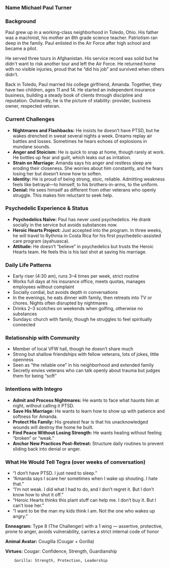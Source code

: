 ### **Name** Michael Paul Turner

### **Background**

Paul grew up in a working-class neighborhood in Toledo, Ohio. His father was a machinist, his mother an 8th grade science teacher. Patriotism ran deep in the family. Paul enlisted in the Air Force after high school and became a pilot.

He served three tours in Afghanistan. His service record was solid but he didn't want to risk another tour and left the Air Force. He returned home with no visible injuries, proud that he “did his job” and survived when others didn’t.

Back in Toledo, Paul married his college girlfriend, Amanda. Together, they have two children, ages 11 and 14\. He started an independent insurance business, building a steady book of clients through discipline and reputation. Outwardly, he is the picture of stability: provider, business owner, respected veteran.

### **Current Challenges**

* **Nightmares and Flashbacks:** He insists he doesn’t have PTSD, but he wakes drenched in sweat several nights a week. Dreams replay air battles and losses. Sometimes he hears echoes of explosions in mundane sounds.  
* **Anger and Stoicism:** He is quick to snap at home, though rarely at work. He bottles up fear and guilt, which leaks out as irritation.  
* **Strain on Marriage:** Amanda says his anger and restless sleep are eroding their closeness. She worries about him constantly, and he fears losing her but doesn’t know how to soften.  
* **Identity:** He is proud of being strong, stoic, reliable. Admitting weakness feels like betrayal—to himself, to his brothers-in-arms, to the uniform.  
* **Denial:** He sees himself as different from other veterans who openly struggle. This makes him reluctant to seek help.

### **Psychedelic Experience & Status**

* **Psychedelics Naïve:** Paul has never used psychedelics. He drank socially in the service but avoids substances now.  
* **Heroic Hearts Project:** Just accepted into the program. In three weeks, he will travel to Rythmia in Costa Rica for his first psychedelic-assisted care program (ayahuasca).  
* **Attitude:** He doesn’t “believe” in psychedelics but trusts the Heroic Hearts team. He feels this is his last shot at saving his marriage.

### **Daily Life Patterns**

* Early riser (4:30 am), runs 3–4 times per week, strict routine  
* Works full days at his insurance office, meets quotas, manages employees without complaint  
* Socially cordial, but avoids depth in conversations  
* In the evenings, he eats dinner with family, then retreats into TV or chores. Nights often disrupted by nightmares  
* Drinks 2–3 scotches on weekends when golfing, otherwise no substances  
* Sundays: church with family, though he struggles to feel spiritually connected

### **Relationship with Community**

* Member of local VFW hall, though he doesn’t share much  
* Strong but shallow friendships with fellow veterans, lots of jokes, little openness  
* Seen as “the reliable one” in his neighborhood and extended family  
* Secretly envies veterans who can talk openly about trauma but judges them for being “soft”

### **Intentions with Integro**

* **Admit and Process Nightmares:** He wants to face what haunts him at night, without calling it PTSD.  
* **Save His Marriage:** He wants to learn how to show up with patience and softness for Amanda.  
* **Protect His Family:** His greatest fear is that his unacknowledged wounds will destroy the home he built.  
* **Find Peace Without Losing Strength:** He wants healing without feeling “broken” or “weak.”  
* **Anchor New Practices Post-Retreat:** Structure daily routines to prevent sliding back into denial or anger.

### **What He Would Tell Tegra (over weeks of conversation)**

* “I don’t have PTSD. I just need to sleep.”  
* “Amanda says I scare her sometimes when I wake up shouting. I hate that.”  
* “I’m not weak. I did what I had to do, and I don’t regret it. But I don’t know how to shut it off.”  
* “Heroic Hearts thinks this plant stuff can help me. I don’t buy it. But I can’t lose her.”  
* “I want to be the man my kids think I am. Not the one who wakes up angry.”

**Enneagram:** Type 8 (The Challenger) with a 1 wing — assertive, protective, prone to anger, avoids vulnerability, carries a strict internal code of honor

**Animal Avatar:** Cougilla (Cougar \+ Gorilla)

**Virtues:** 	Cougar: Confidence, Strength, Guardianship

		Gorilla: Strength, Protection, Leadership

